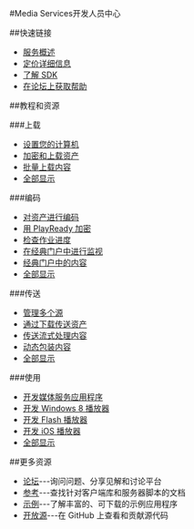 ﻿<properties 
pageTitle="Azure 开发人员中心：Media Services" 
description="" 
services="Media Services" 
documentationCenter="Develop" 
authors="" 
manager="Tiffena" 
editor="Eric Chen" />
<tags ms.service="Media Services"
    ms.date=""
    wacn.date="06/29/2015"
    />

#Media Services开发人员中心

##快速链接

-   [服务概述](/home/features/media-services)
-   [定价详细信息](/home/features/media-services/#price)
-   [了解 SDK](/develop/media-services/developer-tools)
-   [在论坛上获取帮助](https://social.msdn.microsoft.com/Forums/azure/zh-CN/home?forum=windowsazurezhchs)

##教程和资源

###上载

- [设置您的计算机](/zh-cn/documentation/articles/media-services-set-up-computer)
- [加密和上载资产](/zh-cn/documentation/articles/media-services-create-encrypted-asset-upload-storage)
- [批量上载内容](http://msdn.microsoft.com/zh-cn/library/azure/jj853022.aspx)
- [全部显示](/zh-cn/develop/media-services/resources)

###编码

- [对资产进行编码](/zh-cn/documentation/articles/media-services-encode-asset)
- [用 PlayReady 加密](/zh-cn/documentation/articles/media-services-protect-asset)
- [检查作业进度](/zh-cn/documentation/articles/media-services-check-job-progress)
- [在经典门户中进行监视](/zh-cn/documentation/articles/media-services-monitor-services-account)
- [经典门户中的内容](/zh-cn/documentation/articles/media-services-manage-content)
- [全部显示](/zh-cn/develop/media-services/resources)

###传送

- [管理多个源](/zh-cn/documentation/articles/media-services-manage-origins)
- [通过下载传送资产](/zh-cn/documentation/articles/media-services-deliver-asset-download)
- [传送流式处理内容](/zh-cn/documentation/articles/media-services-deliver-streaming-content)
- [动态包装内容](https://msdn.microsoft.com/zh-cn/library/azure/jj889436.aspx)
- [全部显示](/zh-cn/develop/media-services/resources)

###使用

- [开发媒体服务应用程序](http://msdn.microsoft.com/zh-cn/library/dn223283.aspx)
- [开发 Windows 8 播放器](/zh-cn/documentation/articles/media-services-build-smooth-streaming-apps)
- [开发 Flash 播放器](/zh-cn/documentation/articles/media-services-use-osmf-smooth-streaming-client-plugin)
- [开发 iOS 播放器](/zh-cn/documentation/articles/media-services-use-ios-media-player-framework)
- [全部显示](/zh-cn/develop/media-services/resources)

##更多资源

- [论坛](https://social.msdn.microsoft.com/Forums/azure/zh-CN/home?forum=windowsazurezhchs)---询问问题、分享见解和讨论平台
- [参考](http://msdn.microsoft.com/zh-cn/library/azure/hh973629)---查找针对客户端库和服务器脚本的文档
- [示例](http://code.msdn.microsoft.com/Windows-Azure-Media-040435f8)---了解丰富的、可下载的示例应用程序
- [开放源](https://github.com/windowsazure)---在 GitHub 上查看和贡献源代码
